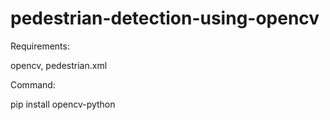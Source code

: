 # pedestrian-detection-using-opencv

Requirements:

opencv, pedestrian.xml

Command:

pip install opencv-python
